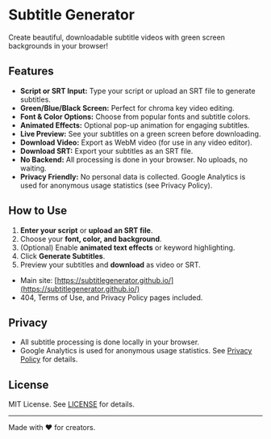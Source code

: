 # Subtitle Generator

Create beautiful, downloadable subtitle videos with green screen backgrounds in your browser!

## Features

- **Script or SRT Input:** Type your script or upload an SRT file to generate subtitles.
- **Green/Blue/Black Screen:** Perfect for chroma key video editing.
- **Font & Color Options:** Choose from popular fonts and subtitle colors.
- **Animated Effects:** Optional pop-up animation for engaging subtitles.
- **Live Preview:** See your subtitles on a green screen before downloading.
- **Download Video:** Export as WebM video (for use in any video editor).
- **Download SRT:** Export your subtitles as an SRT file.
- **No Backend:** All processing is done in your browser. No uploads, no waiting.
- **Privacy Friendly:** No personal data is collected. Google Analytics is used for anonymous usage statistics (see Privacy Policy).

## How to Use

1. **Enter your script** or **upload an SRT file**.
2. Choose your **font, color, and background**.
3. (Optional) Enable **animated text effects** or keyword highlighting.
4. Click **Generate Subtitles**.
5. Preview your subtitles and **download** as video or SRT.


- Main site: [https://subtitlegenerator.github.io/](https://subtitlegenerator.github.io/)
- 404, Terms of Use, and Privacy Policy pages included.

## Privacy

- All subtitle processing is done locally in your browser.
- Google Analytics is used for anonymous usage statistics. See [Privacy Policy](privacy.html) for details.

## License

MIT License. See [LICENSE](LICENSE) for details.

---

Made with ❤️ for creators. 